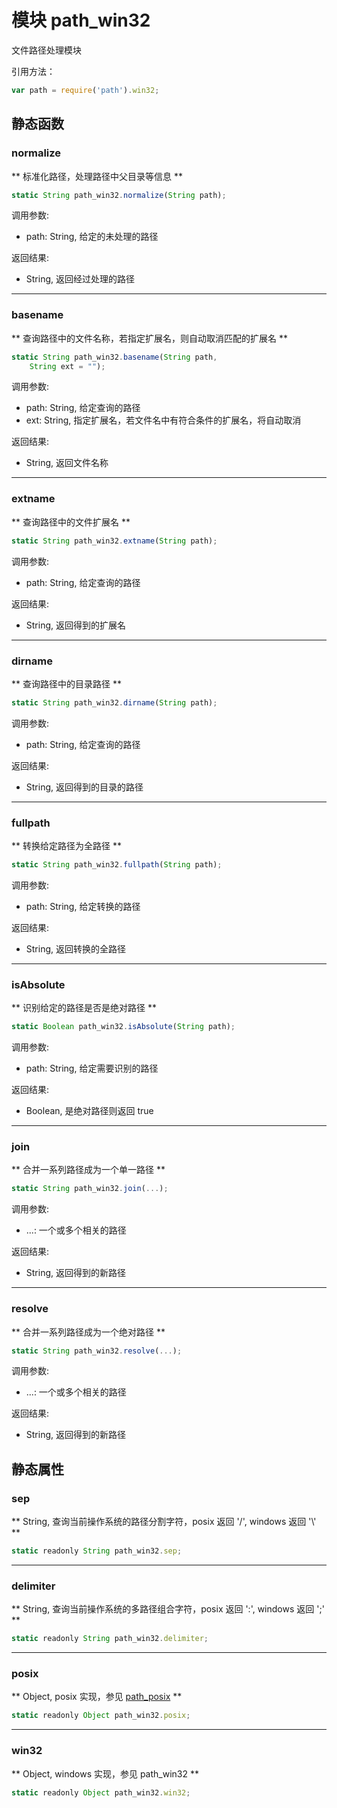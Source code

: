 # 模块 path_win32
文件路径处理模块

引用方法：

```JavaScript
var path = require('path').win32;
```

## 静态函数
        
### normalize
** 标准化路径，处理路径中父目录等信息 **

```JavaScript
static String path_win32.normalize(String path);
```

调用参数:
* path: String, 给定的未处理的路径

返回结果:
* String, 返回经过处理的路径

--------------------------
### basename
** 查询路径中的文件名称，若指定扩展名，则自动取消匹配的扩展名 **

```JavaScript
static String path_win32.basename(String path,
    String ext = "");
```

调用参数:
* path: String, 给定查询的路径
* ext: String, 指定扩展名，若文件名中有符合条件的扩展名，将自动取消

返回结果:
* String, 返回文件名称

--------------------------
### extname
** 查询路径中的文件扩展名 **

```JavaScript
static String path_win32.extname(String path);
```

调用参数:
* path: String, 给定查询的路径

返回结果:
* String, 返回得到的扩展名

--------------------------
### dirname
** 查询路径中的目录路径 **

```JavaScript
static String path_win32.dirname(String path);
```

调用参数:
* path: String, 给定查询的路径

返回结果:
* String, 返回得到的目录的路径

--------------------------
### fullpath
** 转换给定路径为全路径 **

```JavaScript
static String path_win32.fullpath(String path);
```

调用参数:
* path: String, 给定转换的路径

返回结果:
* String, 返回转换的全路径

--------------------------
### isAbsolute
** 识别给定的路径是否是绝对路径 **

```JavaScript
static Boolean path_win32.isAbsolute(String path);
```

调用参数:
* path: String, 给定需要识别的路径

返回结果:
* Boolean, 是绝对路径则返回 true

--------------------------
### join
** 合并一系列路径成为一个单一路径 **

```JavaScript
static String path_win32.join(...);
```

调用参数:
* ...: 一个或多个相关的路径

返回结果:
* String, 返回得到的新路径

--------------------------
### resolve
** 合并一系列路径成为一个绝对路径 **

```JavaScript
static String path_win32.resolve(...);
```

调用参数:
* ...: 一个或多个相关的路径

返回结果:
* String, 返回得到的新路径

## 静态属性
        
### sep
** String, 查询当前操作系统的路径分割字符，posix 返回 '/', windows 返回  '\\' **

```JavaScript
static readonly String path_win32.sep;
```

--------------------------
### delimiter
** String, 查询当前操作系统的多路径组合字符，posix 返回 ':', windows 返回  ';' **

```JavaScript
static readonly String path_win32.delimiter;
```

--------------------------
### posix
** Object, posix 实现，参见 [path_posix](path_posix.md) **

```JavaScript
static readonly Object path_win32.posix;
```

--------------------------
### win32
** Object, windows 实现，参见 path_win32 **

```JavaScript
static readonly Object path_win32.win32;
```

